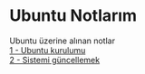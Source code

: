 # Ubuntu Notlarım
Ubuntu üzerine alınan notlar <br>
 <a href="1-) kurulum yapmak"> 1 - Ubuntu kurulumu </a> <br>
 <a href="2-) sistemi güncellemek"> 2 - Sistemi güncellemek </a>




